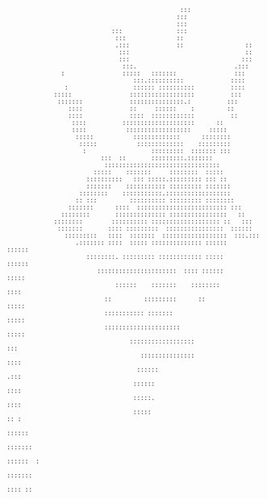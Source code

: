                                                                                            
                                                                                                    
                                                    :::                                             
                                                   :::                                              
                                                   :::                                              
                                 :::               :::                                              
                                  :::              ::                                               
                                  .:::             ::                 ::                            
                                   :::                                ::                            
                                   :::                               :::                            
                                    :::.                           .:::                             
                   :                :::::   :::::::                :::                              
                                       :::.::::::::::             ::::                              
                    :                  :::::: ::::::::::          ::::                              
                 :::::                ::::::::::::::::::          :::                               
                  :::::::             :::::::::::::::.:          :::                                
                     ::::             ::     ::::::    :         ::                                 
                     ::::             ::::  ::::::::::::          ::                                
                      ::::          ::::::::::::::::::::      ::                                    
                      ::::           ::::::::::::::::::     :::::                                   
                       :::::           :::::::::::::      ::::::::                                  
                        :::::           :::::::::::::    :::::::::                                  
                         :                  :::::::::  ::::::: :::                                  
                              :::  ::       :::::::::.:::::::                                       
                               ::::::::::::::::::::::::::::::::                                     
                            :::::    :::::::     ::::::::  :::::                                    
                          ::::::::::   ::: :::::.::::::::: ::: ::                                   
                          :::::::    ::::::::::: ::::::::: :::::::                                  
                        ::::::::    :::::::::::.::::::::::::::::::                                  
                       :: :::         :::::::::: ::::::::: ::::::::                                 
                     :::::::      ::::  ::::::::::::::::::::::::: :::                               
                   ::::::::       :::::::::::::: ::::::::::::::::   ::                              
                 ::::::::        :::::::::: ::::::::::::::::::: ::   :::                            
                  :::::::       :::: :::::::::  ::::::::::::::::  ::::::                            
                    :::::::::   ::::  :::::::  ::::::::::::::::::  :::.:::                          
                       .::::::: ::::  ::::: :::::::::::::: ::::::    ::::::                         
                          ::::::::. ::::::::: :::::::::::: :::::       ::::::                       
                             ::::::::::::::::::::::  :::: ::::::        :::::                       
                                  ::::::    :::::::    ::::::::           ::::                      
                               ::         :::::::::      ::               :::::                     
                               ::::::::::: :::::::                         :::::                    
                               :::::::::::::::::::::                       :::::                    
                                      ::::::::::::::::::                    :::                     
                                         :::::::::::::::                    ::::                    
                                        ::::::                              .:::                    
                                       ::::::                                ::::                   
                                       :::::.                                ::::                   
                                       :::::                                 :: :                   
                                                                            ::::::                  
                                                                           :::::::                  
                                                                          ::::::  :                 
                                                                             :::::::                
                                                                             :::: ::                
                                                                               
